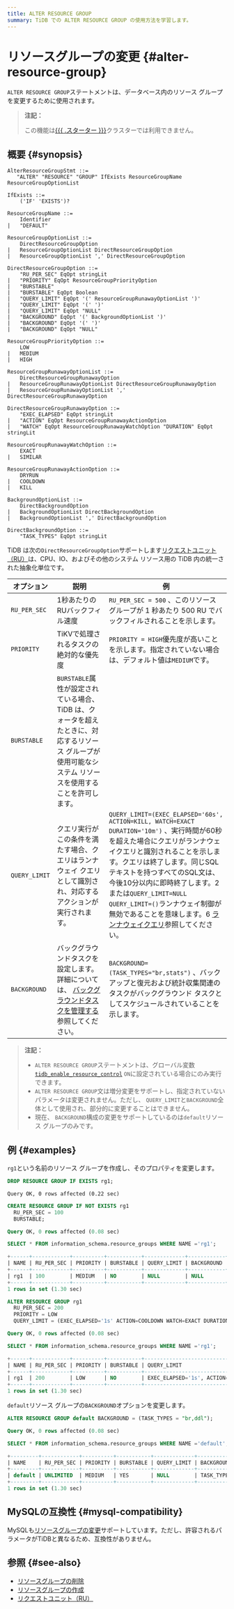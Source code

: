 ```yaml
---
title: ALTER RESOURCE GROUP
summary: TiDB での ALTER RESOURCE GROUP の使用方法を学習します。
---
```


# リソースグループの変更 {#alter-resource-group}

`ALTER RESOURCE GROUP`ステートメントは、データベース内のリソース グループを変更するために使用されます。

> **注記：**
>
> この機能は[{{{ .スターター }}}](https://docs.pingcap.com/tidbcloud/select-cluster-tier#tidb-cloud-serverless)クラスターでは利用できません。

## 概要 {#synopsis}

```ebnf+diagram
AlterResourceGroupStmt ::=
   "ALTER" "RESOURCE" "GROUP" IfExists ResourceGroupName ResourceGroupOptionList

IfExists ::=
    ('IF' 'EXISTS')?

ResourceGroupName ::=
    Identifier
|   "DEFAULT"

ResourceGroupOptionList ::=
    DirectResourceGroupOption
|   ResourceGroupOptionList DirectResourceGroupOption
|   ResourceGroupOptionList ',' DirectResourceGroupOption

DirectResourceGroupOption ::=
    "RU_PER_SEC" EqOpt stringLit
|   "PRIORITY" EqOpt ResourceGroupPriorityOption
|   "BURSTABLE"
|   "BURSTABLE" EqOpt Boolean
|   "QUERY_LIMIT" EqOpt '(' ResourceGroupRunawayOptionList ')'
|   "QUERY_LIMIT" EqOpt '(' ')'
|   "QUERY_LIMIT" EqOpt "NULL"
|   "BACKGROUND" EqOpt '(' BackgroundOptionList ')'
|   "BACKGROUND" EqOpt '(' ')'
|   "BACKGROUND" EqOpt "NULL"

ResourceGroupPriorityOption ::=
    LOW
|   MEDIUM
|   HIGH

ResourceGroupRunawayOptionList ::=
    DirectResourceGroupRunawayOption
|   ResourceGroupRunawayOptionList DirectResourceGroupRunawayOption
|   ResourceGroupRunawayOptionList ',' DirectResourceGroupRunawayOption

DirectResourceGroupRunawayOption ::=
    "EXEC_ELAPSED" EqOpt stringLit
|   "ACTION" EqOpt ResourceGroupRunawayActionOption
|   "WATCH" EqOpt ResourceGroupRunawayWatchOption "DURATION" EqOpt stringLit

ResourceGroupRunawayWatchOption ::=
    EXACT
|   SIMILAR

ResourceGroupRunawayActionOption ::=
    DRYRUN
|   COOLDOWN
|   KILL

BackgroundOptionList ::=
    DirectBackgroundOption
|   BackgroundOptionList DirectBackgroundOption
|   BackgroundOptionList ',' DirectBackgroundOption

DirectBackgroundOption ::=
    "TASK_TYPES" EqOpt stringLit
```

TiDB は次の`DirectResourceGroupOption`サポートします[リクエストユニット（RU）](/tidb-resource-control.md#what-is-request-unit-ru)は、CPU、IO、およびその他のシステム リソース用の TiDB 内の統一された抽象化単位です。

| オプション         | 説明                                                                                                        | 例                                                                                                                                                                                                                                                                                                                                                               |
| ------------- | --------------------------------------------------------------------------------------------------------- | --------------------------------------------------------------------------------------------------------------------------------------------------------------------------------------------------------------------------------------------------------------------------------------------------------------------------------------------------------------- |
| `RU_PER_SEC`  | 1秒あたりのRUバックフィル速度                                                                                          | `RU_PER_SEC = 500` 、このリソース グループが 1 秒あたり 500 RU でバックフィルされることを示します。                                                                                                                                                                                                                                                                                               |
| `PRIORITY`    | TiKVで処理されるタスクの絶対的な優先度                                                                                     | `PRIORITY = HIGH`優先度が高いことを示します。指定されていない場合は、デフォルト値は`MEDIUM`です。                                                                                                                                                                                                                                                                                                   |
| `BURSTABLE`   | `BURSTABLE`属性が設定されている場合、TiDB は、クォータを超えたときに、対応するリソース グループが使用可能なシステム リソースを使用することを許可します。                     |                                                                                                                                                                                                                                                                                                                                                                 |
| `QUERY_LIMIT` | クエリ実行がこの条件を満たす場合、クエリはランナウェイ クエリとして識別され、対応するアクションが実行されます。                                                  | `QUERY_LIMIT=(EXEC_ELAPSED='60s', ACTION=KILL, WATCH=EXACT DURATION='10m')` 、実行時間が60秒を超えた場合にクエリがランナウェイクエリと識別されることを示します。クエリは終了します。同じSQLテキストを持つすべてのSQL文は、今後10分以内に即時終了します。2または`QUERY_LIMIT=NULL` `QUERY_LIMIT=()`ランナウェイ制御が無効であることを意味します。6 [ランナウェイクエリ](/tidb-resource-control.md#manage-queries-that-consume-more-resources-than-expected-runaway-queries)参照してください。 |
| `BACKGROUND`  | バックグラウンドタスクを設定します。詳細については、 [バックグラウンドタスクを管理する](/tidb-resource-control.md#manage-background-tasks)参照してください。 | `BACKGROUND=(TASK_TYPES="br,stats")` 、バックアップと復元および統計収集関連のタスクがバックグラウンド タスクとしてスケジュールされていることを示します。                                                                                                                                                                                                                                                                 |

> **注記：**
>
> -   `ALTER RESOURCE GROUP`ステートメントは、グローバル変数[`tidb_enable_resource_control`](/system-variables.md#tidb_enable_resource_control-new-in-v660) `ON`に設定されている場合にのみ実行できます。
> -   `ALTER RESOURCE GROUP`文は増分変更をサポートし、指定されていないパラメータは変更されません。ただし、 `QUERY_LIMIT`と`BACKGROUND`全体として使用され、部分的に変更することはできません。
> -   現在、 `BACKGROUND`構成の変更をサポートしているのは`default`リソース グループのみです。

## 例 {#examples}

`rg1`という名前のリソース グループを作成し、そのプロパティを変更します。

```sql
DROP RESOURCE GROUP IF EXISTS rg1;
```

    Query OK, 0 rows affected (0.22 sec)

```sql
CREATE RESOURCE GROUP IF NOT EXISTS rg1
  RU_PER_SEC = 100
  BURSTABLE;
```

```sql
Query OK, 0 rows affected (0.08 sec)
```

```sql
SELECT * FROM information_schema.resource_groups WHERE NAME ='rg1';
```

```sql
+------+------------+----------+-----------+-------------+------------+
| NAME | RU_PER_SEC | PRIORITY | BURSTABLE | QUERY_LIMIT | BACKGROUND |
+------+------------+----------+-----------+-------------+------------+
| rg1  | 100        | MEDIUM   | NO        | NULL        | NULL       |
+------+------------+----------+-----------+-------------+------------+
1 rows in set (1.30 sec)
```

```sql
ALTER RESOURCE GROUP rg1
  RU_PER_SEC = 200
  PRIORITY = LOW
  QUERY_LIMIT = (EXEC_ELAPSED='1s' ACTION=COOLDOWN WATCH=EXACT DURATION '30s');
```

```sql
Query OK, 0 rows affected (0.08 sec)
```

```sql
SELECT * FROM information_schema.resource_groups WHERE NAME ='rg1';
```

```sql
+------+------------+----------+-----------+----------------------------------------------------------------+------------+
| NAME | RU_PER_SEC | PRIORITY | BURSTABLE | QUERY_LIMIT                                                    | BACKGROUND |
+------+------------+----------+-----------+----------------------------------------------------------------+------------+
| rg1  | 200        | LOW      | NO        | EXEC_ELAPSED='1s', ACTION=COOLDOWN, WATCH=EXACT DURATION='30s' | NULL       |
+------+------------+----------+-----------+----------------------------------------------------------------+------------+
1 rows in set (1.30 sec)
```

`default`リソース グループの`BACKGROUND`オプションを変更します。

```sql
ALTER RESOURCE GROUP default BACKGROUND = (TASK_TYPES = "br,ddl");
```

```sql
Query OK, 0 rows affected (0.08 sec)
```

```sql
SELECT * FROM information_schema.resource_groups WHERE NAME ='default';
```

```sql
+---------+------------+----------+-----------+-------------+---------------------+
| NAME    | RU_PER_SEC | PRIORITY | BURSTABLE | QUERY_LIMIT | BACKGROUND          |
+---------+------------+----------+-----------+-------------+---------------------+
| default | UNLIMITED  | MEDIUM   | YES       | NULL        | TASK_TYPES='br,ddl' |
+---------+------------+----------+-----------+-------------+---------------------+
1 rows in set (1.30 sec)
```

## MySQLの互換性 {#mysql-compatibility}

MySQLも[リソースグループの変更](https://dev.mysql.com/doc/refman/8.0/en/alter-resource-group.html)サポートしています。ただし、許容されるパラメータがTiDBと異なるため、互換性がありません。

## 参照 {#see-also}

-   [リソースグループの削除](/sql-statements/sql-statement-drop-resource-group.md)
-   [リソースグループの作成](/sql-statements/sql-statement-create-resource-group.md)
-   [リクエストユニット（RU）](/tidb-resource-control.md#what-is-request-unit-ru)

